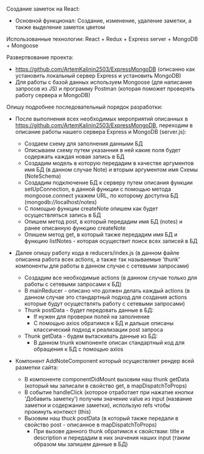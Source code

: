 Создание заметок на React: 
 - Основной функционал: Создание, изменение, удаление заметки, а также выделение заметок цветом

Использованные технологии:
React + Redux + Express server + MongoDB + Mongoose

Развертвование проекта:
- https://github.com/ArtemKalinin2503/ExpressMongoDB (описанно как установить локальный сервер Express и установить MongoDB)
- Для работы с базой данных используем Mongoose (для написание запросов из JS) и программу Postman (которая поможет проверять работу сервера и MongoDB)

Опишу подробнее последовательный порядок разработки:

- После выполнения всех необходимых мероприятий описанных в https://github.com/ArtemKalinin2503/ExpressMongoDB, переходим в описание работы нашего сервера Express и MongoDB (server.js):
  - Создаем схему для заполнения данными БД
  - Описываем схему путем указанния в ней какие поля будет содержать каждая новая запись в БД
  - Создадим модель в которую передадим в качестве аргументов имя БД (в данном случае Note) и вторым аргументом имя Схемы    (NoteSchema)
  - Создадим подключение БД к серверу путем описания функции setUpConnection, в данной функции с помощью метода mongoose.connect укажем URL, по которому доступна БД (mongodb://localhost/notes)
  - С помощью функции createNote опишем как будет осуществляться запись в БД 
  - Опишем метод post, в который передадим имя БД (notes) и ранее описанную функцию createNote
  - Опишем метод get, в который также передадим имя БД и функцию listNotes - которая осуществит поиск всех записей в БД 

- Далее опишу работу кода в reducers/index.js (в данном файле описанна работа всех actions, а также так называемые 'thunk' компоненты для работы в данном случае с сетевыми запросами)
  - Создадим все необходимые actions (в данном случае только для работы с сетевыми запросами к БД)
  - В mainReducer - описано что должен делать каждый actions (в данном случае это стандартный подход для создания actions которые будут осуществлять работу с сетевыми запросами)
  - Thunk postData - будет передовать данные в БД:
    - If нужен для проверки полей на заполнение 
    - С помощью axios обратимся к БД и дальше описаны классический подход к реализации post запроса
  - Thunk getData - будем вытаскивать данные из БД:
    - В данном tnunk компоненте описан стандартный код для обращения к БД с помощью axios 

 - Компонент AddNoteComponent который осуществляет рендер всей разметки сайта:
   - В компоненте componentDidMount вызовим наш thunk getData (который мы записали в свойство get,  в mapDispatchToProps)
   - В событие handleClick (которое отработает при нажатие кнопки 'Добавить заметку') получим значение value из input (название заметки и содержание заметки), использую refs чтобы прокинуть контекст (this)
   - Вызовим наш thuck postData (в который также передали в свойство post - описанное в mapDispatchToProps) 
     - При вызове данного thunk обратимся к свойствам: title и description и передадим в них значения наших input (таким образом мы запишем данные в БД)  
